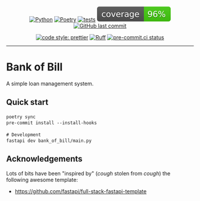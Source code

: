 <div align="center">

[![Python](https://img.shields.io/badge/Python-3.11+-blue.svg)](https://www.python.org/downloads/release/python-3110/)
[![Poetry](https://img.shields.io/endpoint?url=https://python-poetry.org/badge/v0.json)](https://python-poetry.org/)
[![tests](https://github.com/Bilbottom/bank-of-bill/actions/workflows/tests.yaml/badge.svg)](https://github.com/Bilbottom/bank-of-bill/actions/workflows/tests.yaml)
[![coverage](coverage.svg)](https://github.com/dbrgn/coverage-badge)
[![GitHub last commit](https://img.shields.io/github/last-commit/Bilbottom/bank-of-bill)](https://shields.io/badges/git-hub-last-commit)

[![code style: prettier](https://img.shields.io/badge/code_style-prettier-ff69b4.svg?style=flat-square)](https://github.com/prettier/prettier)
[![Ruff](https://img.shields.io/endpoint?url=https://raw.githubusercontent.com/astral-sh/ruff/main/assets/badge/v2.json)](https://github.com/astral-sh/ruff)
[![pre-commit.ci status](https://results.pre-commit.ci/badge/github/Bilbottom/bank-of-bill/main.svg)](https://results.pre-commit.ci/latest/github/Bilbottom/bank-of-bill/main)

</div>

---

# Bank of Bill

A simple loan management system.

## Quick start

```
poetry sync
pre-commit install --install-hooks

# Development
fastapi dev bank_of_bill/main.py
```

## Acknowledgements

Lots of bits have been "inspired by" (_cough_ stolen from _cough_) the following awesome template:

- https://github.com/fastapi/full-stack-fastapi-template
